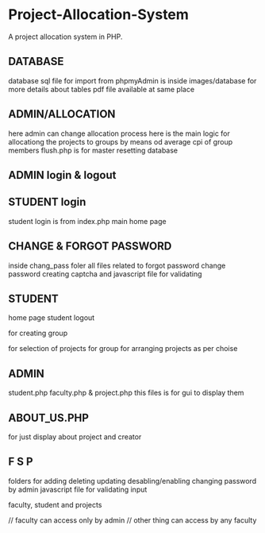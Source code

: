 # Project-Allocation-System
A  project allocation system in PHP.


## DATABASE
database sql file for import from phpmyAdmin is inside images/database
for more details about tables pdf file available at same place

## ADMIN/ALLOCATION
here admin can change allocation process
here is the main logic for allocationg the projects to groups by means od average cpi of group members
flush.php  is for master resetting database

## ADMIN login & logout

## STUDENT login
student login is from index.php main home page

## CHANGE & FORGOT PASSWORD
inside chang_pass foler all files related to
forgot password
change password
creating captcha
and javascript file for validating

## STUDENT 
home page
student logout

for creating group

for selection of projects for group
for arranging projects as per choise

## ADMIN
student.php
faculty.php &
project.php
this files is for gui to display them

## ABOUT_US.PHP
for just display about project and creator

## F   S   P
folders for
	adding
	deleting
	updating
	desabling/enabling
	changing password by admin
	javascript file for validating input
	
faculty, student and projects 

// faculty can access only by admin 
// other thing can access by any faculty
